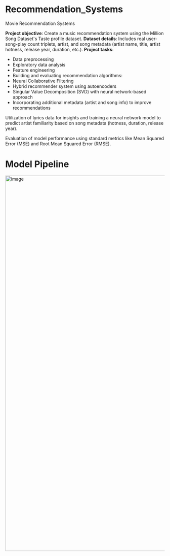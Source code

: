 # Recommendation_Systems
Movie Recommendation Systems

<b>Project objective</b>: Create a music recommendation system using the Million Song Dataset's Taste profile dataset.
<b>Dataset details</b>: Includes real user-song-play count triplets, artist, and song metadata (artist name, title, artist hotness, release year, duration, etc.).
<b>Project tasks</b>:
- Data preprocessing
- Exploratory data analysis
- Feature engineering
- Building and evaluating recommendation algorithms:
- Neural Collaborative Filtering
- Hybrid recommender system using autoencoders
- Singular Value Decomposition (SVD) with neural network-based approach
- Incorporating additional metadata (artist and song info) to improve recommendations

Utilization of lyrics data for insights and training a neural network model to predict artist familiarity based on song metadata (hotness, duration, release year).

Evaluation of model performance using standard metrics like Mean Squared Error (MSE) and Root Mean Squared Error (RMSE).

<p align='center'> <h1>Model Pipeline</h1> </p>
<img width="1183" alt="image" src="https://github.com/NivedhaBalakrishnan/Recommendation_Systems/assets/50318272/e919e9ec-c4b1-48c2-a129-4ea3aefd3090">



